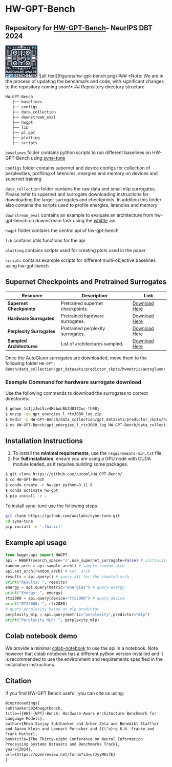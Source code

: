 # HW-GPT-Bench
## Repository for [HW-GPT-Bench](https://arxiv.org/abs/2405.10299)- NeurIPS DBT 2024
<img src="figures/hw-gpt-logo.png" alt="alt text" width="100">
![alt text](figures/hw-gpt-bench.png)
### *Note: We are in the process of updating the benchmark and code, with significant changes to the repository coming soon!*
## Repository directory structure 

```
HW-GPT-Bench
   ├── baselines
   ├── configs 
   ├── data_collection
   ├── downstream_eval
   ├── hwgpt
   ├── lib
   ├── pl_gpt
   ├── plotting
   ├── scripts
```
```baselines``` folder contains python scripts to run different baselines on HW-GPT-Bench using [syne-tune](https://github.com/syne-tune/syne-tune)

```configs``` folder contains supernet and device configs for collection of perplexities, profiling of latencies, energies and memory on devices and supernet training 

```data_collection``` folder contains the raw data and small mlp surrogates. Please refer to supernet and surrogate downloading instructions for downloading the larger surrogates and checkpoints. In addition this folder also contains the scripts used to profile energies, latencies and memory

```downstream_eval``` contains an example to evaluate an architecture from hw-gpt-bench on downstream task using the [whittle](https://github.com/whittle-org/whittle/) api. 

```hwgpt``` folder contains the central api of hw-gpt-bench

```lib``` contains utils functions for the api

```plotting``` contains scripts used for creating plots used in the paper

```scripts``` contains example scripts for different multi-objective baselines using hw-gpt-bench

## Supernet Checkpoints and Pretrained Surrogates

| Resource                     | Description                         | Link                                                                                     |
|------------------------------|-------------------------------------|------------------------------------------------------------------------------------------|
| **Supernet Checkpoints**     | Pretrained supernet checkpoints.   | [Download Here](https://drive.google.com/drive/folders/1uUxO05Hx-T_KOiTkA3zT_iuaeK6HdxM0?usp=sharing) |
| **Hardware Surrogates**      | Pretrained hardware surrogates.    | [Download Here](https://drive.google.com/drive/folders/1asANcSevV90OLwmPkbTnWUo_M-PdtVSD?usp=sharing) |
| **Perplexity Surrogates**    | Pretrained perplexity surrogates.  | [Download Here](https://drive.google.com/file/d/1-Z998sYUprA5fuogLElQfAYq7Z29XqUg/view?usp=sharing) |
| **Sampled Architectures**    | List of architectures sampled.     | [Download Here](https://drive.google.com/drive/folders/1Y54MN4ybpUs_pCuElworFvc5ZeoN2amu?usp=sharing) |

Once the AutoGluon surrogates are downloaded, move them to the following folder ```HW-GPT-Bench/data_collection/gpt_datasets/predictor_ckpts/hwmetric/autogluon/```

### Example Command for hardware surrogate download
Use the following commands to download the surrogates to correct directories:

```bash
$ gdown 1s1jzJwL5zv4McbwLBbZd03Z2wc-fh0Bj
$ unzip -qq gpt_energies_l_rtx3080_log.zip
$ mkdir -p HW-GPT-Bench/data_collection/gpt_datasets/predictor_ckpts/hwmetric/autogluon
$ mv HW-GPT-Bench/gpt_energies_l_rtx3080_log HW-GPT-Bench/data_collection/gpt_datasets/predictor_ckpts/hwmetric/autogluon/
```


## Installation Instructions
1. To install the **minimal requirements**, use the `requirements-min.txt` file.
2. For **full installation**, ensure you are using a GPU node with CUDA module loaded, as it requires building some packages.
```sh
$ git clone https://github.com/automl/HW-GPT-Bench/
$ cd HW-GPT-Bench
$ conda create -n hw-gpt python=3.11.9
$ conda activate hw-gpt
$ pip install -e .
```
To install syne-tune use the following steps
```sh
git clone https://github.com/awslabs/syne-tune.git
cd syne-tune
pip install -e '.[basic]'
```

## Example api usage
```python
from hwgpt.api import HWGPT
api = HWGPT(search_space="s",use_supernet_surrogate=False) # initialize API
random_arch = api.sample_arch() # sample random arch
api.set_arch(random_arch) # set  arch
results = api.query() # query all for the sampled arch
print("Results: ", results)
energy = api.query(metric="energies") # query energy
print("Energy: ", energy)
rtx2080 = api.query(device="rtx2080") # query device
print("RTX2080: ", rtx2080)
# query perplexity based on mlp predictor
perplexity_mlp = api.query(metric="perplexity",predictor="mlp")
print("Perplexity MLP: ", perplexity_mlp)
```

## Colab notebook demo

We provide a minimal [colab-notebook](https://colab.research.google.com/drive/1evdb9oQ0y8Mg_gQVaZiHdS_5iuxGKmrf?usp=sharing) to use the api in a notebook. Note however that colab notebook has a different python version installed and it is recommended to use the environment and requirements specified in the installation instructions. 

## Citation 
If you find HW-GPT Bench useful, you can cite us using:

```
@inproceedings{
sukthanker2024hwgptbench,
title={{HW}-{GPT}-Bench: Hardware-Aware Architecture Benchmark for Language Models},
author={Rhea Sanjay Sukthanker and Arber Zela and Benedikt Staffler and Aaron Klein and Lennart Purucker and J{\"o}rg K.H. Franke and Frank Hutter},
booktitle={The Thirty-eight Conference on Neural Information Processing Systems Datasets and Benchmarks Track},
year={2024},
url={https://openreview.net/forum?id=urJyyMKs7E}
}
```
